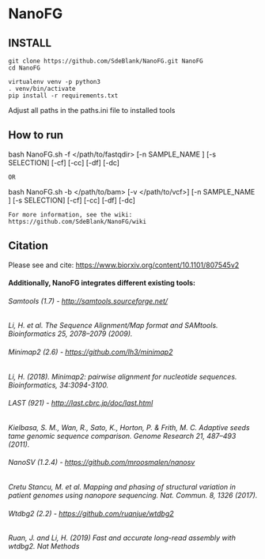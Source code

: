 # NanoFG

## INSTALL
```
git clone https://github.com/SdeBlank/NanoFG.git NanoFG
cd NanoFG

virtualenv venv -p python3
. venv/bin/activate
pip install -r requirements.txt
```
Adjust all paths in the paths.ini file to installed tools

## How to run

bash NanoFG.sh -f </path/to/fastqdir>  [-n SAMPLE_NAME ] [-s SELECTION] [-cf] [-cc] [-df] [-dc]
```
OR
```
bash NanoFG.sh -b </path/to/bam> [-v </path/to/vcf>] [-n SAMPLE_NAME ] [-s SELECTION] [-cf] [-cc] [-df] [-dc]

```
For more information, see the wiki:
https://github.com/SdeBlank/NanoFG/wiki
```

## Citation
Please see and cite: https://www.biorxiv.org/content/10.1101/807545v2

#### Additionally, NanoFG integrates different existing tools:
###### Samtools (1.7) - http://samtools.sourceforge.net/
_Li, H. et al. The Sequence Alignment/Map format and SAMtools. Bioinformatics 25, 2078–2079 (2009)._
###### Minimap2 (2.6) - https://github.com/lh3/minimap2
_Li, H. (2018). Minimap2: pairwise alignment for nucleotide sequences. Bioinformatics, 34:3094-3100._

###### LAST (921) - http://last.cbrc.jp/doc/last.html
_Kielbasa, S. M., Wan, R., Sato, K., Horton, P. & Frith, M. C. Adaptive seeds tame genomic sequence comparison. Genome Research 21, 487–493 (2011)._

###### NanoSV (1.2.4) - https://github.com/mroosmalen/nanosv
_Cretu Stancu, M. et al. Mapping and phasing of structural variation in patient genomes using nanopore sequencing. Nat. Commun. 8, 1326 (2017)._

###### Wtdbg2 (2.2) - https://github.com/ruanjue/wtdbg2 
_Ruan, J. and Li, H. (2019) Fast and accurate long-read assembly with wtdbg2. Nat Methods_
